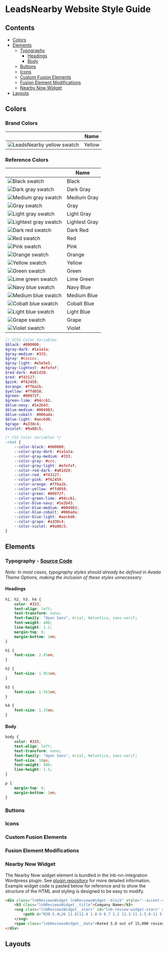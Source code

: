 # LeadsNearby Website Style Guide

## Contents

* [Colors](#colors)
* [Elements](#elements)
    * [Typography](#typography)
        * [Headings](#headings)
        * [Body](#body)
    * [Buttons](#buttons)
    * [Icons](#icons)
    * [Custom Fusion Elements](#custom-fusion-elements)
    * [Fusion Element Modifications](#fusion-element-modifications)
    * [Nearby Now Widget](#nearby-now-widget)
* [Layouts](#layouts)

## Colors

### Brand Colors
| | Name |
|-|------|
| ![LeadsNearby yellow swatch](src/images/colors/yellow-lnb.svg) | Yellow |

### Reference Colors

| | Name |
|-|------|
| ![Black swatch](src/images/colors/black.svg) | Black |
| ![Dark gray swatch](src/images/colors/gray-dark.svg) | Dark Gray |
| ![Medium gray swatch](src/images/colors/gray-medium.svg) | Medium Gray |
| ![Gray swatch](src/images/colors/gray.svg) | Gray |
| ![Light gray swatch](src/images/colors/gray-light.svg) | Light Gray |
| ![Lightest gray swatch](src/images/colors/gray-lightest.svg) | Lightest Gray |
| ![Dark red swatch](src/images/colors/red-dark.svg) | Dark Red |
| ![Red swatch](src/images/colors/red.svg) | Red |
| ![Pink swatch](src/images/colors/pink.svg) | Pink |
| ![Orange swatch](src/images/colors/orange.svg) | Orange |
| ![Yellow swatch](src/images/colors/yellow.svg) | Yellow |
| ![Green swatch](src/images/colors/green.svg) | Green |
| ![Lime green swatch](src/images/colors/green-lime.svg) | Lime Green |
| ![Navy blue swatch](src/images/colors/blue-navy.svg) | Navy Blue |
| ![Medium blue swatch](src/images/colors/blue-medium.svg) | Medium Blue |
| ![Cobalt blue swatch](src/images/colors/blue-cobalt.svg) | Cobalt Blue |
| ![Light blue swatch](src/images/colors/blue-light.svg) | Light Blue |
| ![Grape swatch](src/images/colors/grape.svg) | Grape |
| ![Violet swatch](src/images/colors/violet.svg) | Violet |

```scss
// SCSS Color Variables
$black: #000000;
$gray-dark: #1a1a1a;
$gray-medium: #333;
$gray: #cccccc;
$gray-light: #e5e5e5;
$gray-lightest: #efefef;
$red-dark: #a01d20;
$red: #f43127;
$pink: #f62459;
$orange: #ff6a2b;
$yellow: #ffd058;
$green: #00972f;
$green-lime: #94cc61;
$blue-navy: #1e2b43;
$blue-medium: #004983;
$blue-cobalt: #006ada;
$blue-light: #aec6d8;
$grape: #a338c4;
$violet: #9a88c5;
```

```css
/* CSS Color Variables */
:root {
    --color-black: #000000;
    --color-gray-dark: #1a1a1a;
    --color-gray-medium: #333;
    --color-gray: #ccc;
    --color-gray-light: #efefef;
    --color-red-dark: #a01d20;
    --color-red: #f43127;
    --color-pink: #f62459;
    --color-orange: #ff6a2b;
    --color-yellow: #ffd058;
    --color-green: #00972f;
    --color-green-lime: #94cc61;
    --color-blue-navy: #1e2b43;
    --color-blue-medium: #004983;
    --color-blue-cobalt: #006ada;
    --color-blue-light: #aec6d8;
    --color-grape: #a338c4;
    --color-violet: #9a88c5;
}
```


## Elements

### Typography - [Source Code](src/scss/parts/_typography.scss)

*Note: In most cases, typography styles should already be defined in Avada Theme Options, making the inclusion of these styles unnecessary*

#### Headings

```css
h1, h2, h3, h4 {
    color: #333;
    text-align: left;
    text-transform: none;
    font-family: "Open Sans", Arial, Helvetica, sans-serif;
    font-weight: 400;
    line-height: 1.2;
    margin-top: 0;
    margin-bottom: 1em;
}

h1 {
    font-size: 2.45em;
}

h2 {
    font-size: 1.953em;
}

h3 {
    font-size: 1.563em;
}

h4 {
    font-size: 1.25em;
}
```

#### Body

```css
body {
    color: #333;
    text-align: left;
    text-transform: none;
    font-family: "Open Sans", Arial, Helvetica, sans-serif;
    font-size: 16px;
    font-weight: 400;
    line-height: 1.5;
}

p {
    margin-top: 0;
    margin-bottom: 1em;
}
```

### Buttons

### Icons

### Custom Fusion Elements

### Fusion Element Modifications

### Nearby Now Widget

The Nearby Now widget element is bundled in the lnb-nn-integration Wordpress plugin. See [plugin repository](https://github.com/LeadsNearby/lnb-nn-integration#nearby-now-stynamic-widget) for more detailed information. Example widget code is pasted below for reference and to show the structure of the HTML and styling is designed to be easy to modify.

```html
<div class="lnbReviewsWidget lnbReviewsWidget--block" style="--accent-color:#000;--stars-color:#fee300;">
    <h3 class="lnbReviewsWidget__title">Company Name</h3>
    <svg class="lnbReviewsWidget__stars" id="lnb-review-widget-stars" xmlns="http://www.w3.org/2000/svg" viewBox="0 0 200 35">
        <path d="M20.5.4L26 11.6l12.4 1.8-9 8.7 2.2 12.3-11.1-5.8-11 5.8 2.1-12.3-9-8.7L15 11.6zM60.1.4l5.6 11.2L78 13.4l-8.9 8.7 2.1 12.3-11.1-5.8-11 5.8 2.1-12.3-8.9-8.7 12.3-1.8zM99.8.4l5.5 11.2 12.3 1.8-8.9 8.7 2.1 12.3-11-5.8-11.1 5.8 2.1-12.3-8.9-8.7 12.3-1.8zM139.4.4l5.5 11.2 12.4 1.8-9 8.7 2.1 12.3-11-5.8-11.1 5.8 2.1-12.3-8.9-8.7 12.4-1.8zM179 .4l5.5 11.2 12.4 1.8-9 8.7 2.2 12.3-11.1-5.8-11 5.8 2.1-12.3-9-8.7 12.4-1.8z"></path>
    </svg>
    <span class="lnbReviewsWidget__data">Rated 5.0 out of 15,000 reviews</span>
</div>
```

## Layouts